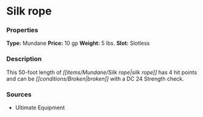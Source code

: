 ﻿---
Title: "Silk rope"
Type: "Mundane"
Price: "10 gp"
Weight: "5 lbs."
Slot: "Slotless"
Description: |
  "This 50-foot length of silk rope has 4 hit points and can be broken with a DC 24 Strength check."
Sources: "['Ultimate Equipment']"
---

# Silk rope

### Properties

**Type:** Mundane **Price:** 10 gp **Weight:** 5 lbs. **Slot:** Slotless

### Description

This 50-foot length of _[[items/Mundane/Silk rope|silk rope]]_ has 4 hit points and can be _[[conditions/Broken|broken]]_ with a DC 24 Strength check.

### Sources

* Ultimate Equipment